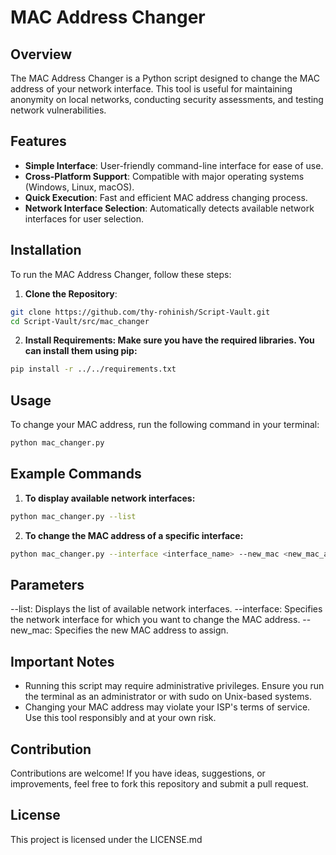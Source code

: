 # MAC Address Changer 

## Overview

The MAC Address Changer is a Python script designed to change the MAC address of your network interface. This tool is useful for maintaining anonymity on local networks, conducting security assessments, and testing network vulnerabilities. 

## Features

- **Simple Interface**: User-friendly command-line interface for ease of use.
- **Cross-Platform Support**: Compatible with major operating systems (Windows, Linux, macOS).
- **Quick Execution**: Fast and efficient MAC address changing process.
- **Network Interface Selection**: Automatically detects available network interfaces for user selection.

## Installation

To run the MAC Address Changer, follow these steps:

1. **Clone the Repository**:

``` bash
git clone https://github.com/thy-rohinish/Script-Vault.git
cd Script-Vault/src/mac_changer
```

2. **Install Requirements: Make sure you have the required libraries. You can install them using pip:**

``` bash
pip install -r ../../requirements.txt
```

## Usage

To change your MAC address, run the following command in your terminal:

``` bash
python mac_changer.py
```

## Example Commands

1. **To display available network interfaces:**
``` bash
python mac_changer.py --list
```

2. **To change the MAC address of a specific interface:**
``` bash
python mac_changer.py --interface <interface_name> --new_mac <new_mac_address>
```

## Parameters

--list: Displays the list of available network interfaces.
--interface: Specifies the network interface for which you want to change the MAC address.
--new_mac: Specifies the new MAC address to assign.

## Important Notes

- Running this script may require administrative privileges. Ensure you run the terminal as an administrator or with sudo on Unix-based systems.
- Changing your MAC address may violate your ISP's terms of service. Use this tool responsibly and at your own risk.

## Contribution

Contributions are welcome! If you have ideas, suggestions, or improvements, feel free to fork this repository and submit a pull request.

## License

This project is licensed under the LICENSE.md
